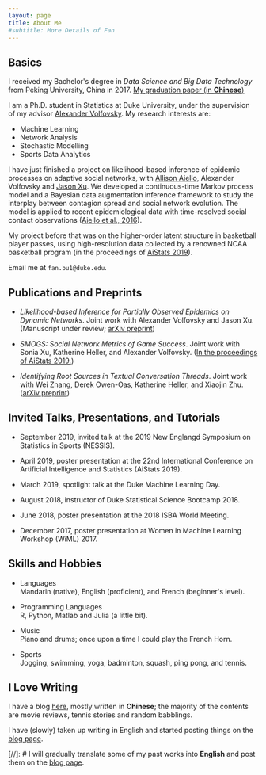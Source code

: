 ```yaml
---
layout: page
title: About Me
#subtitle: More Details of Fan
---
```


<!--p align="center"--> 
<!--img src="https://fanbuduke17.github.io/FanBu_GraduationCeremony_2.jpg" alt="my graduation pic" width="307" height="365"-->
<!--/p-->

## Basics

I received my Bachelor's degree in _Data Science and Big Data Technology_ from Peking University, China in 2017. [My graduation paper (in **Chinese**)](https://fanbuduke17.github.io/Graduation_Paper.pdf)

I am a Ph.D. student in Statistics at Duke University, under the supervision of my advisor [Alexander Volfovsky](https://volfovsky.github.io/). My research interests are:

- Machine Learning
- Network Analysis
- Stochastic Modelling
- Sports Data Analytics

I have just finished a project on likelihood-based inference of epidemic processes on adaptive social networks, with [Allison Aiello](https://sph.unc.edu/adv_profile/allison-e-aiello-phd/), Alexander Volfovsky and [Jason Xu](https://jasonxu90.github.io/). We developed a continuous-time Markov process model and a Bayesian data augmentation inference framework to study the interplay between contagion spread and social network evolution. The model is applied to recent epidemiological data with time-resolved social contact observations ([Aiello et al., 2016](https://www.sciencedirect.com/science/article/pii/S1755436516000025)).

My project before that was on the higher-order latent structure in basketball player passes, using high-resolution data collected by a renowned NCAA basketball program (in the proceedings of [AiStats 2019](https://www.aistats.org/)). 

Email me at ``fan.bu1@duke.edu``.

## Publications and Preprints

* _Likelihood-based Inference for Partially Observed Epidemics on Dynamic Networks_. Joint work with Alexander Volfovsky and Jason Xu. (Manuscript under review; [arXiv preprint](https://arxiv.org/abs/1910.04221))

* _SMOGS: Social Network Metrics of Game Success_. Joint work with Sonia Xu, Katherine Heller, and Alexander Volfovsky. ([In the proceedings of AiStats 2019.](http://proceedings.mlr.press/v89/bu19a/bu19a.pdf))

* _Identifying Root Sources in Textual Conversation Threads_. Joint work with Wei Zhang, Derek Owen-Oas, Katherine Heller, and Xiaojin Zhu. ([arXiv preprint](https://arxiv.org/abs/1809.03648))

## Invited Talks, Presentations, and Tutorials

* September 2019, invited talk at the 2019 New Englangd Symposium on Statistics in Sports (NESSIS).

* April 2019, poster presentation at the 22nd International Conference on Artificial Intelligence and Statistics (AiStats 2019).

* March 2019, spotlight talk at the Duke Machine Learning Day.

* August 2018, instructor of Duke Statistical Science Bootcamp 2018. 

* June 2018, poster presentation at the 2018 ISBA World Meeting.

* December 2017, poster presentation at Women in Machine Learning Workshop (WiML) 2017.

## Skills and Hobbies

* Languages  
  Mandarin (native), English (proficient), and French (beginner's level).
  
* Programming Languages  
  R, Python, Matlab and Julia (a little bit).
  
* Music  
  Piano and drums; once upon a time I could play the French Horn.
  
* Sports   
  Jogging, swimming, yoga, badminton, squash, ping pong, and tennis.

## I Love Writing

I have a blog [here](https://fanbublog.wordpress.com/), mostly written in **Chinese**; the majority of the contents are movie reviews, tennis stories and random babblings. 

I have (slowly) taken up writing in English and started posting things on the [blog page](https://fanbuduke17.github.io/blog).

[//]: # I will gradually translate some of my past works into **English** and post them on the [blog page](https://fanbuduke17.github.io/blog).

